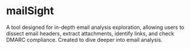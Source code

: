 # mailSight
A tool designed for in-depth email analysis exploration, allowing users to dissect email headers, extract attachments, identify links, and check DMARC compliance. Created to dive deeper into email analysis.
